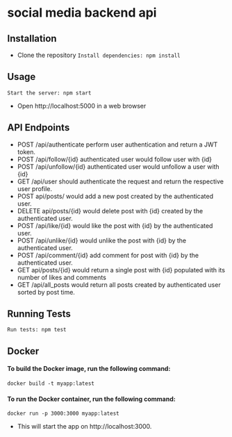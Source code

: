# social media backend api

## Installation
- Clone the repository
`Install dependencies: npm install`
## Usage
`Start the server: npm start`
- Open http://localhost:5000 in a web browser
## API Endpoints
- POST /api/authenticate perform user authentication and return a JWT token.
- POST /api/follow/{id} authenticated user would follow user with {id}
- POST /api/unfollow/{id} authenticated user would unfollow a user with {id}
- GET /api/user should authenticate the request and return the respective user profile.
- POST api/posts/ would add a new post created by the authenticated user.
- DELETE api/posts/{id} would delete post with {id} created by the authenticated user.
- POST /api/like/{id} would like the post with {id} by the authenticated user.
- POST /api/unlike/{id} would unlike the post with {id} by the authenticated user.
- POST /api/comment/{id} add comment for post with {id} by the authenticated user.
- GET api/posts/{id} would return a single post with {id} populated with its number of likes and comments
- GET /api/all_posts would return all posts created by authenticated user sorted by post time.
    

## Running Tests
`Run tests: npm test`
## Docker
#### To build the Docker image, run the following command:

`docker build -t myapp:latest`
#### To run the Docker container, run the following command:
 `docker run -p 3000:3000 myapp:latest`

- This will start the app on http://localhost:3000.


